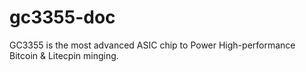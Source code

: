 gc3355-doc
==========

GC3355 is the most advanced ASIC chip to Power High-performance Bitcoin & Litecpin minging.
